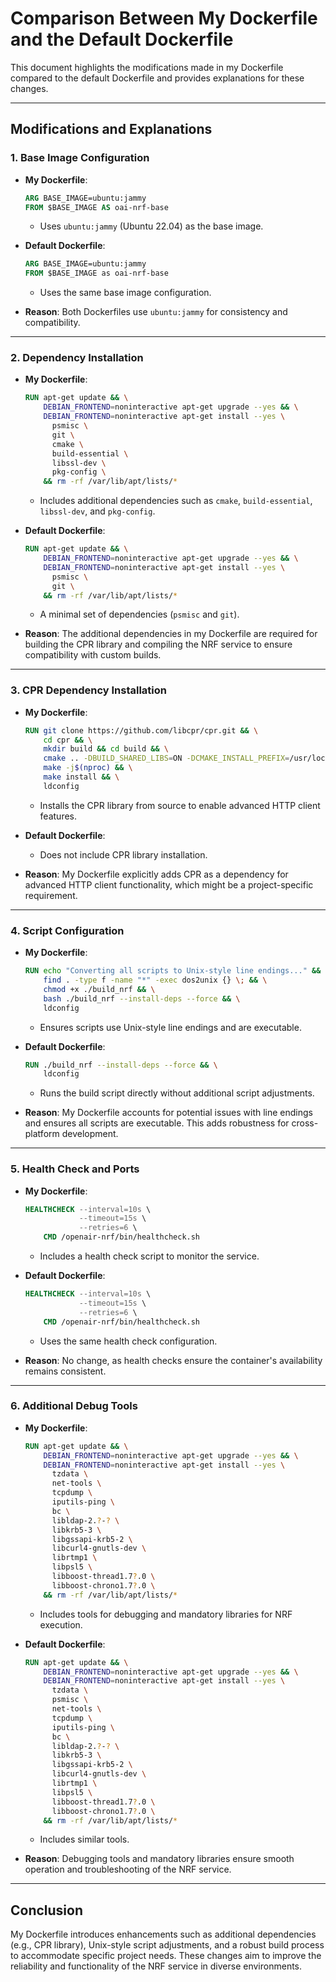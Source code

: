 # Comparison Between My Dockerfile and the Default Dockerfile

This document highlights the modifications made in my Dockerfile compared to the default Dockerfile and provides explanations for these changes.

---

## Modifications and Explanations

### 1. **Base Image Configuration**
- **My Dockerfile**:
  ```dockerfile
  ARG BASE_IMAGE=ubuntu:jammy
  FROM $BASE_IMAGE AS oai-nrf-base
  ```
  - Uses `ubuntu:jammy` (Ubuntu 22.04) as the base image.

- **Default Dockerfile**:
  ```dockerfile
  ARG BASE_IMAGE=ubuntu:jammy
  FROM $BASE_IMAGE as oai-nrf-base
  ```
  - Uses the same base image configuration.

- **Reason**: Both Dockerfiles use `ubuntu:jammy` for consistency and compatibility.

---

### 2. **Dependency Installation**
- **My Dockerfile**:
  ```dockerfile
  RUN apt-get update && \
      DEBIAN_FRONTEND=noninteractive apt-get upgrade --yes && \
      DEBIAN_FRONTEND=noninteractive apt-get install --yes \
        psmisc \
        git \
        cmake \
        build-essential \
        libssl-dev \
        pkg-config \
      && rm -rf /var/lib/apt/lists/*
  ```
  - Includes additional dependencies such as `cmake`, `build-essential`, `libssl-dev`, and `pkg-config`.

- **Default Dockerfile**:
  ```dockerfile
  RUN apt-get update && \
      DEBIAN_FRONTEND=noninteractive apt-get upgrade --yes && \
      DEBIAN_FRONTEND=noninteractive apt-get install --yes \
        psmisc \
        git \
      && rm -rf /var/lib/apt/lists/*
  ```
  - A minimal set of dependencies (`psmisc` and `git`).

- **Reason**: The additional dependencies in my Dockerfile are required for building the CPR library and compiling the NRF service to ensure compatibility with custom builds.

---

### 3. **CPR Dependency Installation**
- **My Dockerfile**:
  ```dockerfile
  RUN git clone https://github.com/libcpr/cpr.git && \
      cd cpr && \
      mkdir build && cd build && \
      cmake .. -DBUILD_SHARED_LIBS=ON -DCMAKE_INSTALL_PREFIX=/usr/local && \
      make -j$(nproc) && \
      make install && \
      ldconfig
  ```
  - Installs the CPR library from source to enable advanced HTTP client features.

- **Default Dockerfile**:
  - Does not include CPR library installation.

- **Reason**: My Dockerfile explicitly adds CPR as a dependency for advanced HTTP client functionality, which might be a project-specific requirement.

---

### 4. **Script Configuration**
- **My Dockerfile**:
  ```dockerfile
  RUN echo "Converting all scripts to Unix-style line endings..." && \
      find . -type f -name "*" -exec dos2unix {} \; && \
      chmod +x ./build_nrf && \
      bash ./build_nrf --install-deps --force && \
      ldconfig
  ```
  - Ensures scripts use Unix-style line endings and are executable.

- **Default Dockerfile**:
  ```dockerfile
  RUN ./build_nrf --install-deps --force && \
      ldconfig
  ```
  - Runs the build script directly without additional script adjustments.

- **Reason**: My Dockerfile accounts for potential issues with line endings and ensures all scripts are executable. This adds robustness for cross-platform development.

---

### 5. **Health Check and Ports**
- **My Dockerfile**:
  ```dockerfile
  HEALTHCHECK --interval=10s \
              --timeout=15s \
              --retries=6 \
      CMD /openair-nrf/bin/healthcheck.sh
  ```
  - Includes a health check script to monitor the service.

- **Default Dockerfile**:
  ```dockerfile
  HEALTHCHECK --interval=10s \
              --timeout=15s \
              --retries=6 \
      CMD /openair-nrf/bin/healthcheck.sh
  ```
  - Uses the same health check configuration.

- **Reason**: No change, as health checks ensure the container's availability remains consistent.

---

### 6. **Additional Debug Tools**
- **My Dockerfile**:
  ```dockerfile
  RUN apt-get update && \
      DEBIAN_FRONTEND=noninteractive apt-get upgrade --yes && \
      DEBIAN_FRONTEND=noninteractive apt-get install --yes \
        tzdata \
        net-tools \
        tcpdump \
        iputils-ping \
        bc \
        libldap-2.?-? \
        libkrb5-3 \
        libgssapi-krb5-2 \
        libcurl4-gnutls-dev \
        librtmp1 \
        libpsl5 \
        libboost-thread1.7?.0 \
        libboost-chrono1.7?.0 \
      && rm -rf /var/lib/apt/lists/*
  ```
  - Includes tools for debugging and mandatory libraries for NRF execution.

- **Default Dockerfile**:
  ```dockerfile
  RUN apt-get update && \
      DEBIAN_FRONTEND=noninteractive apt-get upgrade --yes && \
      DEBIAN_FRONTEND=noninteractive apt-get install --yes \
        tzdata \
        psmisc \
        net-tools \
        tcpdump \
        iputils-ping \
        bc \
        libldap-2.?-? \
        libkrb5-3 \
        libgssapi-krb5-2 \
        libcurl4-gnutls-dev \
        librtmp1 \
        libpsl5 \
        libboost-thread1.7?.0 \
        libboost-chrono1.7?.0 \
      && rm -rf /var/lib/apt/lists/*
  ```
  - Includes similar tools.

- **Reason**: Debugging tools and mandatory libraries ensure smooth operation and troubleshooting of the NRF service.

---

## Conclusion
My Dockerfile introduces enhancements such as additional dependencies (e.g., CPR library), Unix-style script adjustments, and a robust build process to accommodate specific project needs. These changes aim to improve the reliability and functionality of the NRF service in diverse environments.
